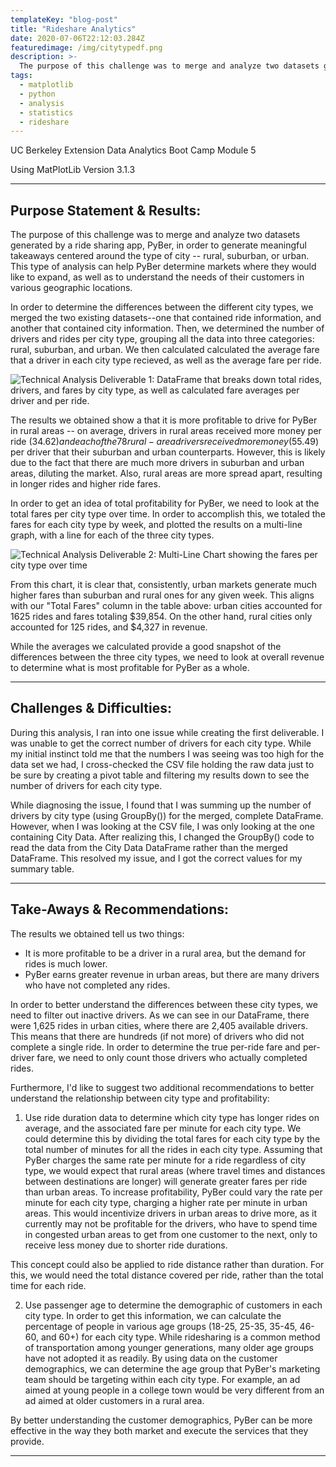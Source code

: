 ```yaml
---
templateKey: "blog-post"
title: "Rideshare Analytics"
date: 2020-07-06T22:12:03.284Z
featuredimage: /img/citytypedf.png
description: >-
  The purpose of this challenge was to merge and analyze two datasets generated by a ride sharing app, PyBer, in order to generate meaningful takeaways centered around the type of city -- rural, suburban, or urban. 
tags:
  - matplotlib
  - python
  - analysis
  - statistics
  - rideshare
---
```


UC Berkeley Extension Data Analytics Boot Camp Module 5

Using MatPlotLib Version 3.1.3

---

## Purpose Statement & Results:

The purpose of this challenge was to merge and analyze two datasets generated by a ride sharing app, PyBer, in order to generate meaningful takeaways centered around the type of city -- rural, suburban, or urban. This type of analysis can help PyBer determine markets where they would like to expand, as well as to understand the needs of their customers in various geographic locations.

In order to determine the differences between the different city types, we merged the two existing datasets--one that contained ride information, and another that contained city information. Then, we determined the number of drivers and rides per city type, grouping all the data into three categories: rural, suburban, and urban. We then calculated calculated the average fare that a driver in each city type recieved, as well as the average fare per ride.

![Technical Analysis Deliverable 1: DataFrame that breaks down total rides, drivers, and fares by city type, as well as calculated fare averages per driver and per ride.](/img/citytypedf.png)

The results we obtained show a that it is more profitable to drive for PyBer in rural areas -- on average, drivers in rural areas received more money per ride ($34.62) and each of the 78 rural-area drivers received more money ($55.49) per driver that their suburban and urban counterparts. However, this is likely due to the fact that there are much more drivers in suburban and urban areas, diluting the market. Also, rural areas are more spread apart, resulting in longer rides and higher ride fares.

In order to get an idea of total profitability for PyBer, we need to look at the total fares per city type over time. In order to accomplish this, we totaled the fares for each city type by week, and plotted the results on a multi-line graph, with a line for each of the three city types.

![Technical Analysis Deliverable 2: Multi-Line Chart showing the fares per city type over time](/img/fivethirtyeightplot.png)

From this chart, it is clear that, consistently, urban markets generate much higher fares than suburban and rural ones for any given week. This aligns with our "Total Fares" column in the table above: urban cities accounted for 1625 rides and fares totaling $39,854. On the other hand, rural cities only accounted for 125 rides, and $4,327 in revenue.

While the averages we calculated provide a good snapshot of the differences between the three city types, we need to look at overall revenue to determine what is most profitable for PyBer as a whole.

---

## Challenges & Difficulties:

During this analysis, I ran into one issue while creating the first deliverable. I was unable to get the correct number of drivers for each city type. While my initial instinct told me that the numbers I was seeing was too high for the data set we had, I cross-checked the CSV file holding the raw data just to be sure by creating a pivot table and filtering my results down to see the number of drivers for each city type.

While diagnosing the issue, I found that I was summing up the number of drivers by city type (using GroupBy()) for the merged, complete DataFrame. However, when I was looking at the CSV file, I was only looking at the one containing City Data. After realizing this, I changed the GroupBy() code to read the data from the City Data DataFrame rather than the merged DataFrame. This resolved my issue, and I got the correct values for my summary table.

---

## Take-Aways & Recommendations:

The results we obtained tell us two things:

- It is more profitable to be a driver in a rural area, but the demand for rides is much lower.
- PyBer earns greater revenue in urban areas, but there are many drivers who have not completed any rides.

In order to better understand the differences between these city types, we need to filter out inactive drivers. As we can see in our DataFrame, there were 1,625 rides in urban cities, where there are 2,405 available drivers. This means that there are hundreds (if not more) of drivers who did not complete a single ride. In order to determine the true per-ride fare and per-driver fare, we need to only count those drivers who actually completed rides.

Furthermore, I'd like to suggest two additional recommendations to better understand the relationship between city type and profitability:

1. Use ride duration data to determine which city type has longer rides on average, and the associated fare per minute for each city type. We could determine this by dividing the total fares for each city type by the total number of minutes for all the rides in each city type. Assuming that PyBer charges the same rate per minute for a ride regardless of city type, we would expect that rural areas (where travel times and distances between destinations are longer) will generate greater fares per ride than urban areas. To increase profitability, PyBer could vary the rate per minute for each city type, charging a higher rate per minute in urban areas. This would incentivize drivers in urban areas to drive more, as it currently may not be profitable for the drivers, who have to spend time in congested urban areas to get from one customer to the next, only to receive less money due to shorter ride durations.

This concept could also be applied to ride distance rather than duration. For this, we would need the total distance covered per ride, rather than the total time for each ride.

2. Use passenger age to determine the demographic of customers in each city type. In order to get this information, we can calculate the percentage of people in various age groups (18-25, 25-35, 35-45, 46-60, and 60+) for each city type. While ridesharing is a common method of transportation among younger generations, many older age groups have not adopted it as readily. By using data on the customer demographics, we can determine the age group that PyBer's marketing team should be targeting within each city type. For example, an ad aimed at young people in a college town would be very different from an ad aimed at older customers in a rural area.

By better understanding the customer demographics, PyBer can be more effective in the way they both market and execute the services that they provide.

---
